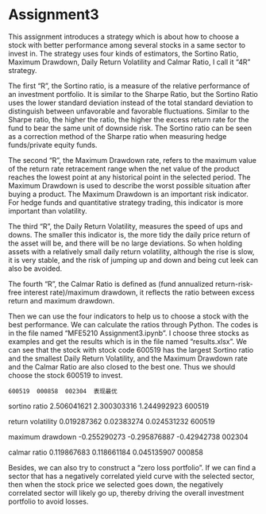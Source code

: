 # Assignment3
This  assignment introduces a strategy which is about how to choose a stock with better performance among several stocks in a same sector to invest in. The strategy uses four kinds of estimators, the Sortino Ratio, Maximum Drawdown, Daily Return Volatility and Calmar Ratio, I call it “4R” strategy.

The first “R”, the Sortino ratio, is a measure of the relative performance of an investment portfolio. It is similar to the Sharpe Ratio, but the Sortino Ratio uses the lower standard deviation instead of the total standard deviation to distinguish between unfavorable and favorable fluctuations. Similar to the Sharpe ratio, the higher the ratio, the higher the excess return rate for the fund to bear the same unit of downside risk. The Sortino ratio can be seen as a correction method of the Sharpe ratio when measuring hedge funds/private equity funds.

The second “R”, the Maximum Drawdown rate, refers to the maximum value of the return rate retracement range when the net value of the product reaches the lowest point at any historical point in the selected period. The Maximum Drawdown is used to describe the worst possible situation after buying a product. The Maximum Drawdown is an important risk indicator. For hedge funds and quantitative strategy trading, this indicator is more important than volatility.

The third “R”, the Daily Return Volatility, measures the speed of ups and downs. The smaller this indicator is, the more tidy the daily price return of the asset will be, and there will be no large deviations. So when holding assets with a relatively small daily return volatility, although the rise is slow, it is very stable, and the risk of jumping up and down and being cut leek can also be avoided.

The fourth “R”, the Calmar Ratio is defined as (fund annualized return-risk-free interest rate)/maximum drawdown, it reflects the ratio between excess return and maximum drawdown.

Then we can use the four indicators to help us to choose a stock with the best performance. We can calculate the ratios through Python. The codes is in the file named “MFE5210 Assignment3.ipynb”. I choose three stocks as examples and get the results which is in the file named “results.xlsx”. We can see that the stock with stock code 600519 has the largest Sortino ratio and the smallest Daily Return Volatility, and the Maximum Drawdown rate and the Calmar Ratio are also closed to the best one. Thus we should choose the stock 600519 to invest.

	600519	000858	002304	表现最优
sortino ratio	2.506041621	2.300303316	1.244992923	600519

return volatility	0.019287362	0.02383274	0.024531232	600519	

maximum drawdown	-0.255290273	-0.295876887	-0.42942738	002304	

calmar ratio	0.119867683	0.118661184	0.045135907	000858	

Besides, we can also try to construct a “zero loss portfolio”. If we can find a sector that has a negatively correlated yield curve with the selected sector, then when the stock price we selected goes down, the negatively correlated sector will likely go up, thereby driving the overall investment portfolio to avoid losses.
